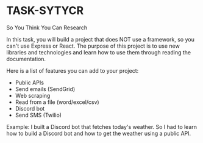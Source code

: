 # TASK-SYTYCR
So You Think You Can Research

In this task, you will build a project that does NOT use a framework, so you can't use Express or React. The purpose of this project is to use new libraries and technologies and learn how to use them through reading the documentation.

Here is a list of features you can add to your project:

- Public APIs
- Send emails (SendGrid)
- Web scraping
- Read from a file (word/excel/csv)
- Discord bot
- Send SMS (Twilio)

Example:
I built a Discord bot that fetches today's weather. So I had to learn how to build a Discord bot and how to get the weather using a public API.
